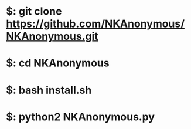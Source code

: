 
# $: git clone https://github.com/NKAnonymous/NKAnonymous.git

# $: cd NKAnonymous

# $: bash install.sh

# $: python2 NKAnonymous.py














